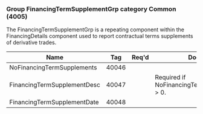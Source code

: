 ### Group FinancingTermSupplementGrp category Common (4005)

The FinancingTermSupplementGrp is a repeating component within the FinancingDetails component used to report contractual terms supplements of derivative trades.

| Name                        | Tag   | Req'd | Documentation                                      |
|-----------------------------|-------|----------|----------------------------------------------------|
| NoFinancingTermSupplements  | 40046 |       |                                                    |
| FinancingTermSupplementDesc | 40047 |       | Required if NoFinancingTermSupplements(40046) > 0. |
| FinancingTermSupplementDate | 40048 |       |                                                    |

